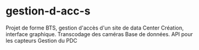 # gestion-d-acc-s
Projet de forme BTS, gestion d'accès d'un site de data Center Création, interface graphique. Transcodage des caméras Base de données. API pour les capteurs Gestion du PDC
